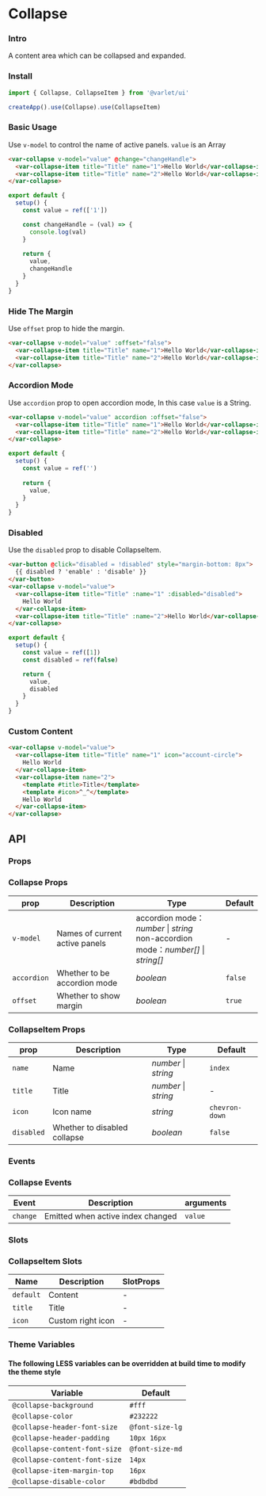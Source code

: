 # Collapse

### Intro

A content area which can be collapsed and expanded.

### Install

```js
import { Collapse, CollapseItem } from '@varlet/ui'

createApp().use(Collapse).use(CollapseItem)
```

### Basic Usage

Use `v-model` to control the name of active panels. `value` is an Array

```html
<var-collapse v-model="value" @change="changeHandle">
  <var-collapse-item title="Title" name="1">Hello World</var-collapse-item>
  <var-collapse-item title="Title" name="2">Hello World</var-collapse-item>
</var-collapse>
```
```javascript
export default {
  setup() {
    const value = ref(['1'])

    const changeHandle = (val) => {
      console.log(val)
    }
    
    return {
      value,
      changeHandle
    }
  }
}
```

### Hide The Margin

Use `offset` prop to hide the margin.

```html
<var-collapse v-model="value" :offset="false">
  <var-collapse-item title="Title" name="1">Hello World</var-collapse-item>
  <var-collapse-item title="Title" name="2">Hello World</var-collapse-item>
</var-collapse>
```

### Accordion Mode

Use `accordion` prop to open accordion mode, In this case `value` is a String.

```html
<var-collapse v-model="value" accordion :offset="false">
  <var-collapse-item title="Title" name="1">Hello World</var-collapse-item>
  <var-collapse-item title="Title" name="2">Hello World</var-collapse-item>
</var-collapse>
```
```javascript
export default {
  setup() {
    const value = ref('')
    
    return {
      value,
    }
  }
}
```

### Disabled

Use the `disabled` prop to disable CollapseItem.

```html
<var-button @click="disabled = !disabled" style="margin-bottom: 8px">
  {{ disabled ? 'enable' : 'disable' }}
</var-button>
<var-collapse v-model="value">
  <var-collapse-item title="Title" :name="1" :disabled="disabled">
    Hello World
  </var-collapse-item>
  <var-collapse-item title="Title" :name="2">Hello World</var-collapse-item>
</var-collapse>
```
```javascript
export default {
  setup() {
    const value = ref([1])
    const disabled = ref(false)

    return {
      value,
      disabled
    }
  }
}
```

### Custom Content

```html
<var-collapse v-model="value">
  <var-collapse-item title="Title" name="1" icon="account-circle">
    Hello World
  </var-collapse-item>
  <var-collapse-item name="2">
    <template #title>Title</template>
    <template #icon>^_^</template>
    Hello World
  </var-collapse-item>
</var-collapse>
```

## API

### Props

### Collapse Props

| prop | Description | Type | Default |
| ----- | -------------- | -------- | ---------- |
| `v-model` | Names of current active panels | accordion mode： _number_ \| _string_ <br> non-accordion mode：_number[]_ \| _string[]_ | - |
| `accordion` | Whether to be accordion mode | _boolean_ | `false` |
| `offset` | Whether to show margin | _boolean_ | `true` |

### CollapseItem Props

| prop | Description | Type | Default |
| ----- | -------------- | -------- | ---------- |
| `name` | Name | _number_ \| _string_ | `index` |
| `title` | Title | _number_ \| _string_ | - |
| `icon` | Icon name | _string_ | `chevron-down` |
| `disabled` | Whether to disabled collapse	 | _boolean_ | `false` |

### Events

### Collapse Events

| Event | Description | arguments |
| ----- | -------------- | -------- |
| `change` | Emitted when active index changed | `value` |

### Slots

### CollapseItem Slots

| Name | Description | SlotProps |
| ----- | -------------- | -------- |
| `default` | Content | - |
| `title` | Title | - |
| `icon` | Custom right icon | - |

### Theme Variables
#### The following LESS variables can be overridden at build time to modify the theme style

| Variable | Default |
| --- | --- |
| `@collapse-background` | `#fff` |
| `@collapse-color` | `#232222` |
| `@collapse-header-font-size` | `@font-size-lg` |
| `@collapse-header-padding` | `10px 16px` |
| `@collapse-content-font-size` | `@font-size-md` |
| `@collapse-content-font-size` | `14px` |
| `@collapse-item-margin-top` | `16px` |
| `@collapse-disable-color` | `#bdbdbd` |
